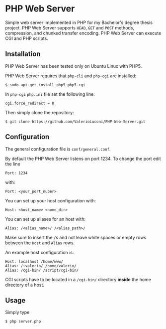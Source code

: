 # PHP Web Server

Simple web server implemented in PHP for my Bachelor's degree thesis project. PHP Web Server supports `HEAD`, `GET` and `POST` methods, compression, and chunked transfer encoding. PHP Web Server can execute CGI and PHP scripts.

## Installation

PHP Web Server has been tested only on Ubuntu Linux with PHP5.

PHP Web Server requires that `php-cli` and `php-cgi` are installed:

	$ sudo apt-get install php5 php5-cgi

In `php-cgi` `php.ini` file set the following line:

	cgi.force_redirect = 0

Then simply clone the repository:

	$ git clone https://github.com/ValerioLuconi/PHP-Web-Server.git

## Configuration

The general configuration file is `conf/general.conf`.

By default the PHP Web Server listens on port 1234. To change the port edit the line

	Port: 1234

with:

	Port: <your_port_nuber>

You can set up your host configuration with:

	Host: <host_name> <home_dir>

You can set up aliases for an host with:

	Alias: /<alias_name>/ /<alias_path>/

Make sure to insert the `/`s and not leave white spaces or empty rows between the `Host` and `Alias` rows.

An example host configuration is:

	Host: localhost /home/www/
	Alias: /~valerio/ /home/valerio/
	Alias: /cgi-bin/ /script/cgi-bin/

CGI scripts have to be located in a `/cgi-bin/` directory **inside** the home directory of a host.

## Usage

Simply type

	$ php server.php
